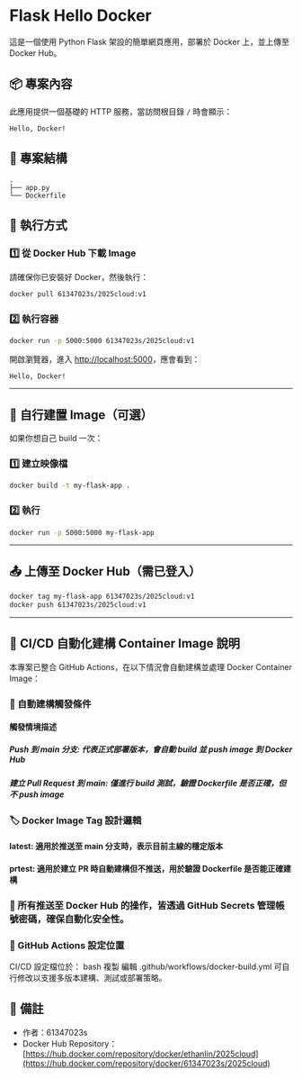 
# Flask Hello Docker

這是一個使用 Python Flask 架設的簡單網頁應用，部署於 Docker 上，並上傳至 Docker Hub。

## 📦 專案內容

此應用提供一個基礎的 HTTP 服務，當訪問根目錄 `/` 時會顯示：

```
Hello, Docker!
```

## 📁 專案結構

```
.
├── app.py
└── Dockerfile
```

## 🚀 執行方式

### 1️⃣ 從 Docker Hub 下載 Image

請確保你已安裝好 Docker，然後執行：

```bash
docker pull 61347023s/2025cloud:v1
```

### 2️⃣ 執行容器

```bash
docker run -p 5000:5000 61347023s/2025cloud:v1
```

開啟瀏覽器，進入 [http://localhost:5000](http://localhost:5000)，應會看到：

```
Hello, Docker!
```

---

## 🐳 自行建置 Image（可選）

如果你想自己 build 一次：

### 1️⃣ 建立映像檔

```bash
docker build -t my-flask-app .
```

### 2️⃣ 執行

```bash
docker run -p 5000:5000 my-flask-app
```

---

## 📤 上傳至 Docker Hub（需已登入）

```bash
docker tag my-flask-app 61347023s/2025cloud:v1
docker push 61347023s/2025cloud:v1
```

---

## 🐳 CI/CD 自動化建構 Container Image 說明
本專案已整合 GitHub Actions，在以下情況會自動建構並處理 Docker Container Image：

### 🔁 自動建構觸發條件
#### 觸發情境描述

##### Push 到 main 分支: 代表正式部署版本，會自動 build 並 push image 到 Docker Hub
##### 建立 Pull Request 到 main: 僅進行 build 測試，驗證 Dockerfile 是否正確，但不 push image

### 🏷️ Docker Image Tag 設計邏輯

#### latest: 適用於推送至 main 分支時，表示目前主線的穩定版本
#### prtest: 適用於建立 PR 時自動建構但不推送，用於驗證 Dockerfile 是否能正確建構

### 🔐 所有推送至 Docker Hub 的操作，皆透過 GitHub Secrets 管理帳號密碼，確保自動化安全性。

### 📁 GitHub Actions 設定位置
CI/CD 設定檔位於：
bash
複製
編輯
.github/workflows/docker-build.yml
可自行修改以支援多版本建構、測試或部署策略。

## 📌 備註

- 作者：61347023s  
- Docker Hub Repository：[https://hub.docker.com/repository/docker/ethanlin/2025cloud](https://hub.docker.com/repository/docker/61347023s/2025cloud)
